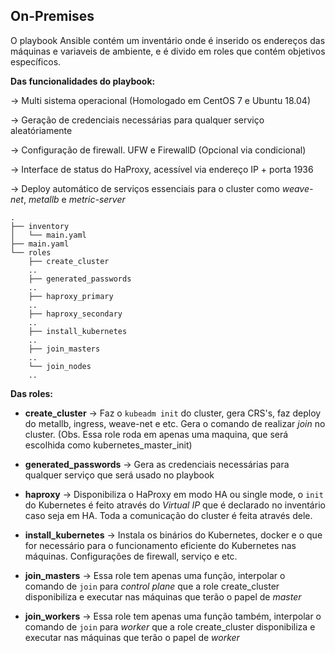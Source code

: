 ## On-Premises

O playbook Ansible contém um inventário onde é inserido os endereços das máquinas e variaveis de ambiente, e é divido em roles que contém objetivos específicos.

**Das funcionalidades do playbook:**

&rightarrow; Multi sistema operacional (Homologado em CentOS 7 e Ubuntu 18.04)

&rightarrow; Geração de credenciais necessárias para qualquer serviço aleatóriamente

&rightarrow; Configuração de firewall. UFW e FirewallD (Opcional via condicional)

&rightarrow; Interface de status do HaProxy, acessível via endereço IP + porta 1936

&rightarrow; Deploy automático de serviços essenciais para o cluster como *weave-net*, *metallb* e *metric-server*

```
.
├── inventory
│   └── main.yaml
├── main.yaml
└── roles
    ├── create_cluster
    ..
    ├── generated_passwords
    ..
    ├── haproxy_primary
    ..
    ├── haproxy_secondary
    ..
    ├── install_kubernetes
    ..
    ├── join_masters
    ..
    └── join_nodes
    ..
```

**Das roles:**

* **create_cluster** &rightarrow; Faz o `kubeadm init` do cluster, gera CRS's, faz deploy do metallb, ingress, weave-net e etc. Gera o comando de realizar *join* no cluster. (Obs. Essa role roda em apenas uma maquina, que será escolhida como kubernetes_master_init)

* **generated_passwords** &rightarrow; Gera as credenciais necessárias para qualquer serviço que será usado no playbook

* **haproxy** &rightarrow; Disponibiliza o HaProxy em modo HA ou single mode, o `init` do Kubernetes é feito através do *Virtual IP* que é declarado no inventário caso seja em HA. Toda a comunicação do cluster é feita através dele.

* **install_kubernetes** &rightarrow; Instala os binários do Kubernetes, docker e o que for necessário para o funcionamento eficiente do Kubernetes nas máquinas. Configurações de firewall, serviço e etc.

* **join_masters** &rightarrow; Essa role tem apenas uma função, interpolar o comando de `join` para *control plane* que a role create_cluster disponibiliza e executar nas máquinas que terão o papel de *master*

* **join_workers** &rightarrow; Essa role tem apenas uma função também, interpolar o comando de `join` para *worker* que a role create_cluster disponibiliza e executar nas máquinas que terão o papel de *worker*

